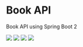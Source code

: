 # Book API

Book API using Spring Boot 2

<img src="https://img.shields.io/static/v1?label=Java&message=17.0.1&color=007396&logo=java">

<img src="https://img.shields.io/static/v1?label=Spring%20Boot&message=2.6.0&color=6DB33F&logo=springboot&logoColor=fff">

<img src="https://img.shields.io/static/v1?label=Apache%20Maven&message=3.6.3&color=C71A36&logo=ApacheMaven">

<img src="https://img.shields.io/static/v1?label=MariaDB&message=10.5.5&color=003545&logo=MariaDB">
